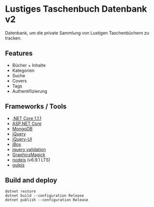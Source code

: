 # Lustiges Taschenbuch Datenbank v2

Datenbank, um die private Sammlung von Lustigen Taschenbüchern zu tracken.

## Features

* Bücher + Inhalte
* Kategorien
* Suche
* Covers
* Tags
* Authentifizierung

## Frameworks / Tools

* [.NET Core 1.1.1](https://www.microsoft.com/net/core)
* [ASP.NET Core](https://docs.microsoft.com/en-us/aspnet/core/)
* [MongoDB](https://www.mongodb.com/)
* [jQuery](http://jquery.com/)
* [jQuery-UI](http://jqueryui.com/)
* [jBox](https://github.com/StephanWagner/jBox)
* [jquery validation](https://jqueryvalidation.org/)
* [GraphicsMagick](http://www.graphicsmagick.org/)
* [nodejs](https://nodejs.org/) (v6.9.1 LTS)
* [gulpjs](http://gulpjs.com/)

## Build and deploy

	dotnet restore
	dotnet build --configuration Release
	dotnet publish --configuration Release